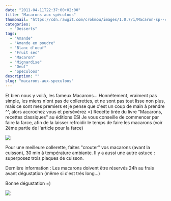 ```yaml
---
date: "2011-04-11T22:37:00+02:00"
title: "Macarons aux spéculoos"
thumbnail: "https://cdn.rawgit.com/crokmou/images/1.0.7/i/Macaron-sp--culoos.jpg"
categories:
  - "Desserts"
tags:
  - "Amande"
  - "Amande en poudre"
  - "Blanc d'oeuf"
  - "Fruit sec"
  - "Macaron"
  - "Mignardise"
  - "Oeuf"
  - "Speculoos"
description: ""
slug: "macarons-aux-speculoos"
---
```


Et bien nous y voilà, les fameux Macarons... Honnêtement, vraiment pas simple, les miens n'ont pas de collerettes, et ne sont pas tout lisse non plus, mais ce sont mes premiers et je pense que c'est un coup de main à prendre ^^, alors accrochez vous et persévérez =) Recette tirée du livre "Macarons, recettes classiques" au éditions ESI Je vous conseille de commencer par faire la farce, afin de la laisser refroidir le temps de faire les macarons (voir 2ème partie de l'article pour la farce)

[![](http://4.bp.blogspot.com/-Jz7H4x8mPAA/TxiZxp0xcnI/AAAAAAAABpc/Jc6TWpvKNfk/s1600/Macarons+speculoos.jpg)](http://4.bp.blogspot.com/-Jz7H4x8mPAA/TxiZxp0xcnI/AAAAAAAABpc/Jc6TWpvKNfk/s1600/Macarons+speculoos.jpg)

Pour une meilleure collerette, faites "crouter" vos macarons (avant la cuisson), 30 min à température ambiante. Il y a aussi une autre astuce : superposez trois plaques de cuisson.

Dernière information : Les macarons doivent être réservés 24h au frais avant dégustation (même si c'est très long...)

Bonne dégustation =)

[![](http://4.bp.blogspot.com/-2bLosyMFac4/TxhFg0sR2dI/AAAAAAAABec/Mzg1OnlXUmM/s1600/Signature+copie.jpg)](http://4.bp.blogspot.com/-2bLosyMFac4/TxhFg0sR2dI/AAAAAAAABec/Mzg1OnlXUmM/s1600/Signature+copie.jpg)

